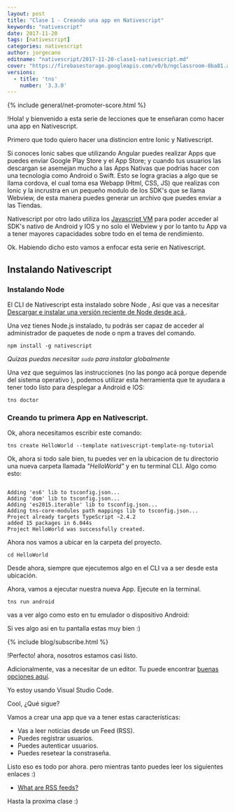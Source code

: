 ```yaml
---
layout: post
title: "Clase 1 - Creando una app en Nativescript"
keywords: "nativescript"
date: 2017-11-20
tags: [nativescript]
categories: nativescript
author: jorgecano
editname: "nativescript/2017-11-20-clase1-nativescript.md"
cover: "https://firebasestorage.googleapis.com/v0/b/ngclassroom-8ba81.appspot.com/o/posts%2F2017-11-20-clase1-nativescript%2FCopia%20de%20E2E%20Testing%20con%20IONIC.png?alt=media&token=98b7e252-afec-4974-97c7-bf2cd20ecd48"
versions:
  - title: 'tns'
    number: '3.3.0'
---
```


<amp-img width="1024" height="512" layout="responsive" src="https://firebasestorage.googleapis.com/v0/b/ngclassroom-8ba81.appspot.com/o/posts%2F2017-11-20-clase1-nativescript%2FCopia%20de%20E2E%20Testing%20con%20IONIC.png?alt=media&token=98b7e252-afec-4974-97c7-bf2cd20ecd48"></amp-img>

{% include general/net-promoter-score.html %} 

!Hola! y bienvenido a esta serie de lecciones que te enseñaran como hacer una app en Nativescript.

Primero que todo quiero hacer una distincion entre Ionic y Nativescript.

Si conoces Ionic sabes que utilizando Angular puedes realizar Apps que puedes enviar Google Play Store y el App Store; y cuando tus usuarios las descargan se asemejan mucho a las Apps Nativas que podrias hacer con una tecnologia como Android o Swift. Esto se logra gracias a algo que se llama cordova, el cual toma esa Webapp (Html, CSS, JS) que realizas con Ionic y la incrustra en un pequeño modulo de los SDK's que se llama Webview, de esta manera puedes generar un archivo que puedes enviar a las Tiendas.

Nativescript por otro lado utiliza los [Javascript VM](https://en.wikipedia.org/wiki/JavaScript_engine) para poder acceder al SDK's nativo de Android y IOS y no solo el Webview y por lo tanto tu App va a tener mayores capacidades sobre todo en el tema de rendimiento.

Ok. Habiendo dicho esto vamos a enfocar esta serie en Nativescript.

## Instalando Nativescript

### Instalando Node

El CLI de Nativescript esta instalado sobre Node , Asi que vas a necesitar [ Descargar e instalar una versión reciente de Node desde acá ](https://nodejs.org/).

Una vez tienes Node.js instalado, tu podrás ser capaz de acceder al administrador de paquetes de node o npm a traves del comando.

```
npm install -g nativescript
```

*Quizas puedas necesitar `sudo` para instalar globalmente*

Una vez que seguimos las instrucciones (no las pongo acá porque depende del sistema operativo ), podemos utilizar esta herramienta que te ayudara a tener todo listo para desplegar a Android e IOS:

````
tns doctor
````


### Creando tu primera App en Nativescript.

Ok, ahora necesitamos escribir este comando:

```
tns create HelloWorld --template nativescript-template-ng-tutorial
```

Ok, ahora si todo sale bien, tu puedes ver en la ubicacion de tu directorio una nueva carpeta llamada *"HelloWorld"* y en tu terminal CLI. Algo como esto:

```

Adding 'es6' lib to tsconfig.json...
Adding 'dom' lib to tsconfig.json...
Adding 'es2015.iterable' lib to tsconfig.json...
Adding tns-core-modules path mappings lib to tsconfig.json...
Project already targets TypeScript ~2.4.2
added 15 packages in 6.044s
Project HelloWorld was successfully created.

```

Ahora nos vamos a ubicar en la carpeta del proyecto.

```
cd HelloWorld
```

Desde ahora, siempre que ejecutemos algo en el CLI va a ser desde esta ubicación.

Ahora, vamos a ejecutar nuestra nueva App. Ejecute en la terminal.

```
tns run android
```

vas a ver algo como esto en tu emulador o dispositivo Android:

<div class="row wrap">
  <div class="col col-100 col-md-33 col-lg-33">
    <amp-img width="720" height="1280" layout="responsive" src="https://firebasestorage.googleapis.com/v0/b/ngclassroom-8ba81.appspot.com/o/posts%2F2017-11-20-clase1-nativescript%2FCaptura%20de%20pantalla%202017-11-20%20a%20la(s)%2011.30.56%20a.m..png?alt=media&token=8c17b1bb-f4e0-4095-b425-96113d7626e2"></amp-img>
  </div>
  <div class="col col-100 col-md-33 col-lg-33">
    
  </div>
  <div class="col col-100 col-md-33 col-lg-33">
    
  </div>
</div>

Si ves algo asi en tu pantalla estas muy bien :)

{% include blog/subscribe.html %}

!Perfecto! ahora, nosotros estamos casi listo.

Adicionalmente, vas a necesitar de un editor. Tu puede encontrar [buenas opciones aquí](https://angular.io/resources).

Yo estoy usando Visual Studio Code.

Cool, ¿Qué sigue?

Vamos a crear una app que va a tener estas características:

* Vas a leer noticias desde un Feed (RSS).
* Puedes registrar usuarios.
* Puedes autenticar usuarios.
* Puedes resetear la constraseña.

Listo eso es todo por ahora. pero mientras tanto puedes leer los siguientes enlaces :)

* [What are RSS feeds?](https://www.lifewire.com/rss-101-3482781)

Hasta la proxima clase :)